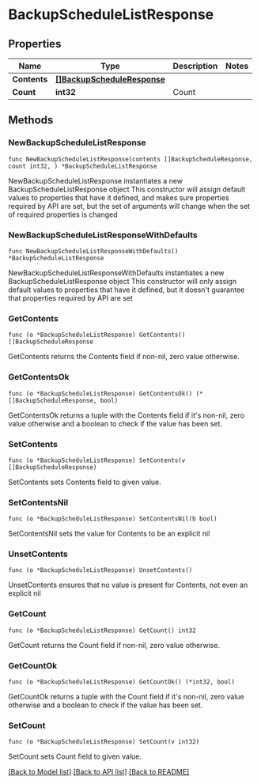 # BackupScheduleListResponse

## Properties

Name | Type | Description | Notes
------------ | ------------- | ------------- | -------------
**Contents** | [**[]BackupScheduleResponse**](BackupScheduleResponse.md) |  | 
**Count** | **int32** | Count | 

## Methods

### NewBackupScheduleListResponse

`func NewBackupScheduleListResponse(contents []BackupScheduleResponse, count int32, ) *BackupScheduleListResponse`

NewBackupScheduleListResponse instantiates a new BackupScheduleListResponse object
This constructor will assign default values to properties that have it defined,
and makes sure properties required by API are set, but the set of arguments
will change when the set of required properties is changed

### NewBackupScheduleListResponseWithDefaults

`func NewBackupScheduleListResponseWithDefaults() *BackupScheduleListResponse`

NewBackupScheduleListResponseWithDefaults instantiates a new BackupScheduleListResponse object
This constructor will only assign default values to properties that have it defined,
but it doesn't guarantee that properties required by API are set

### GetContents

`func (o *BackupScheduleListResponse) GetContents() []BackupScheduleResponse`

GetContents returns the Contents field if non-nil, zero value otherwise.

### GetContentsOk

`func (o *BackupScheduleListResponse) GetContentsOk() (*[]BackupScheduleResponse, bool)`

GetContentsOk returns a tuple with the Contents field if it's non-nil, zero value otherwise
and a boolean to check if the value has been set.

### SetContents

`func (o *BackupScheduleListResponse) SetContents(v []BackupScheduleResponse)`

SetContents sets Contents field to given value.


### SetContentsNil

`func (o *BackupScheduleListResponse) SetContentsNil(b bool)`

 SetContentsNil sets the value for Contents to be an explicit nil

### UnsetContents
`func (o *BackupScheduleListResponse) UnsetContents()`

UnsetContents ensures that no value is present for Contents, not even an explicit nil
### GetCount

`func (o *BackupScheduleListResponse) GetCount() int32`

GetCount returns the Count field if non-nil, zero value otherwise.

### GetCountOk

`func (o *BackupScheduleListResponse) GetCountOk() (*int32, bool)`

GetCountOk returns a tuple with the Count field if it's non-nil, zero value otherwise
and a boolean to check if the value has been set.

### SetCount

`func (o *BackupScheduleListResponse) SetCount(v int32)`

SetCount sets Count field to given value.



[[Back to Model list]](../README.md#documentation-for-models) [[Back to API list]](../README.md#documentation-for-api-endpoints) [[Back to README]](../README.md)


